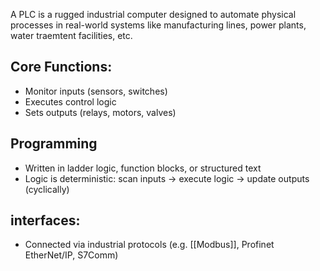 A PLC is a rugged industrial computer designed to automate physical processes in real-world systems like manufacturing lines, power plants, water traemtent facilities, etc.

## Core Functions:
- Monitor inputs (sensors, switches)
- Executes control logic
- Sets outputs (relays, motors, valves)

## Programming
- Written in ladder logic, function blocks, or structured text
- Logic is deterministic: scan inputs $\rightarrow$ execute logic $\rightarrow$ update outputs (cyclically)

## interfaces:
- Connected via industrial protocols (e.g. [[Modbus]], Profinet EtherNet/IP, S7Comm)


